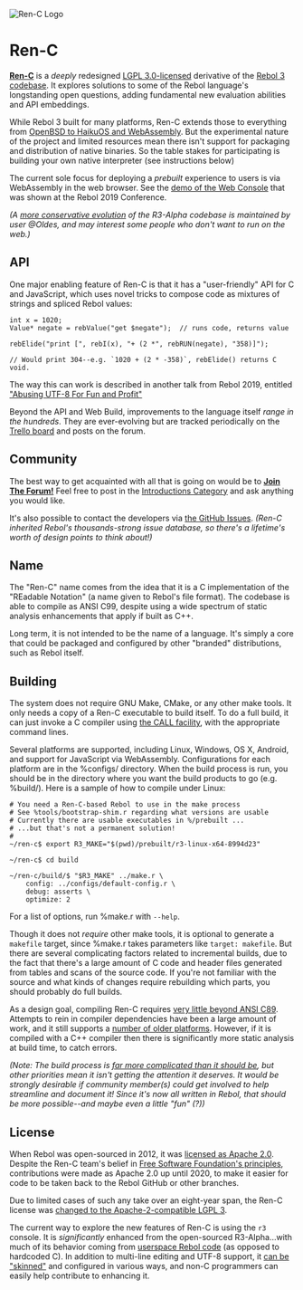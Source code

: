 ![Ren-C Logo][100]

# Ren-C

[**Ren-C**][1] is a *deeply* redesigned [LGPL 3.0-licensed][2] derivative of
the [Rebol 3][3] [codebase][4].  It explores solutions to some of the Rebol
language's longstanding open questions, adding fundamental new evaluation
abilities and API embeddings.

[1]: https://github.com/metaeducation/ren-c
[2]: https://www.gnu.org/licenses/lgpl-3.0.html
[3]: https://en.wikipedia.org/wiki/Rebol
[4]: https://github.com/rebol/rebol

While Rebol 3 built for many platforms, Ren-C extends those to everything from
[OpenBSD to HaikuOS and WebAssembly][5].  But the experimental nature of the
project and limited resources mean there isn't support for packaging and
distribution of native binaries.  So the table stakes for participating is
building your own native interpreter (see instructions below)

[5]: https://github.com/metaeducation/ren-c/blob/master/tools/platforms.r

The current sole focus for deploying a *prebuilt* experience to users is via
WebAssembly in the web browser.  See the [demo of the Web Console][6]
that was shown at the Rebol 2019 Conference.

[6]: https://youtu.be/PT3GOe1pj9I?t=407

*(A [more conservative evolution][7] of the R3-Alpha codebase is maintained by
user @Oldes, and may interest some people who don't want to run on the web.)*

[7]: https://github.com/Oldes/Rebol3


## API

One major enabling feature of Ren-C is that it has a "user-friendly" API for
C and JavaScript, which uses novel tricks to compose code as mixtures of
strings and spliced Rebol values:

    int x = 1020;
    Value* negate = rebValue("get $negate");  // runs code, returns value

    rebElide("print [", rebI(x), "+ (2 *", rebRUN(negate), "358)]");

    // Would print 304--e.g. `1020 + (2 * -358)`, rebElide() returns C void.

The way this can work is described in another talk from Rebol 2019,
entitled ["Abusing UTF-8 For Fun and Profit"][8]

[8]: https://www.youtube.com/watch?v=6nsKTpArTCE

Beyond the API and Web Build, improvements to the language itself *range in
the hundreds*.  They are ever-evolving but are tracked periodically on the
[Trello board][9] and posts on the forum.

[9]: https://trello.com/b/l385BE7a/rebol3-porting-guide-ren-c-branch


## Community

The best way to get acquainted with all that is going on would be to
[**Join The Forum!**][10]  Feel free to post in the [Introductions Category][11]
and ask anything you would like.

[10]: https://rebol.metaeducation.com/
[11]: https://rebol.metaeducation.com/c/introductions

It's also possible to contact the developers via [the GitHub Issues][12].
*(Ren-C inherited Rebol's thousands-strong issue database, so there's a
lifetime's worth of design points to think about!)*

[12]: https://github.com/metaeducation/rebol-issues/issues


## Name

The "Ren-C" name comes from the idea that it is a C implementation of the
"REadable Notation" (a name given to Rebol's file format).  The codebase is
able to compile as ANSI C99, despite using a wide spectrum of static analysis
enhancements that apply if built as C++.

Long term, it is not intended to be the name of a language.  It's simply a
core that could be packaged and configured by other "branded" distributions,
such as Rebol itself.


## Building

The system does not require GNU Make, CMake, or any other make tools.  It only
needs a copy of a Ren-C executable to build itself.  To do a full build, it
can just invoke a C compiler using [the CALL facility][13], with the
appropriate command lines.

[13]: http://www.rebol.com/docs/shell.html

Several platforms are supported, including Linux, Windows, OS X, Android, and
support for JavaScript via WebAssembly.  Configurations for each platform are
in the %configs/ directory.  When the build process is run, you should be in
the directory where you want the build products to go (e.g. %build/).  Here
is a sample of how to compile under Linux:

    # You need a Ren-C-based Rebol to use in the make process
    # See %tools/bootstrap-shim.r regarding what versions are usable
    # Currently there are usable executables in %/prebuilt ...
    # ...but that's not a permanent solution!
    #
    ~/ren-c$ export R3_MAKE="$(pwd)/prebuilt/r3-linux-x64-8994d23"

    ~/ren-c$ cd build

    ~/ren-c/build/$ "$R3_MAKE" ../make.r \
        config: ../configs/default-config.r \
        debug: asserts \
        optimize: 2

For a list of options, run %make.r with `--help`.

Though it does not *require* other make tools, it is optional to generate a
`makefile` target, since %make.r takes parameters like `target: makefile`.
But there are several complicating factors related to incremental builds, due
to the fact that there's a large amount of C code and header files generated
from tables and scans of the source code.  If you're not familiar with the
source and what kinds of changes require rebuilding which parts, you should
probably do full builds.

As a design goal, compiling Ren-C requires [very little beyond ANSI C89][14].
Attempts to rein in compiler dependencies have been a large amount of work,
and it still supports a [number of older platforms][15].  However, if it is
compiled with a C++ compiler then there is significantly more static analysis
at build time, to catch errors.

[14]: https://rebol.metaeducation.com/t/on-building-ren-c-with-c-compilers/1343
[15]: https://github.com/metaeducation/ren-c/blob/master/make/tools/platforms.r

*(Note: The build process is [far more complicated than it should be][16], but
other priorities mean it isn't getting the attention it deserves.  It would be
strongly desirable if community member(s) could get involved to help
streamline and document it!  Since it's now *all* written in Rebol, that
should be more possible--and maybe even a little "fun" (?))*

[16]: https://rebol.metaeducation.com/t/new-build-executables-new-build-strategy/1432


## License

When Rebol was open-sourced in 2012, it was [licensed as Apache 2.0][17].
Despite the Ren-C team's belief in [Free Software Foundation's principles][18],
contributions were made as Apache 2.0 up until 2020, to make it easier for
code to be taken back to the Rebol GitHub or other branches.

[17]: http://www.rebol.com/cgi-bin/blog.r?view=0519
[18]: https://www.gnu.org/philosophy/shouldbefree.en.html

Due to limited cases of such any take over an eight-year span, the Ren-C
license was [changed to the Apache-2-compatible LGPL 3][18].

[19]: https://rebol.metaeducation.com/t/ren-c-license-changed-to-lgpl-3-0/1342

The current way to explore the new features of Ren-C is using the `r3`
console.  It is *significantly* enhanced from the open-sourced R3-Alpha...with
much of its behavior coming from [userspace Rebol code][20] (as opposed to
hardcoded C).  In addition to multi-line editing and UTF-8 support, it
[can be "skinned"][21] and configured in various ways, and non-C programmers
can easily help contribute to enhancing it.

[20]: https://github.com/metaeducation/ren-c/blob/master/src/os/host-console.r
[21]: https://github.com/r3n/reboldocs/wiki/User-and-Console



[100]: https://raw.githubusercontent.com/metaeducation/ren-c/master/docs/ren-c-logo.png
